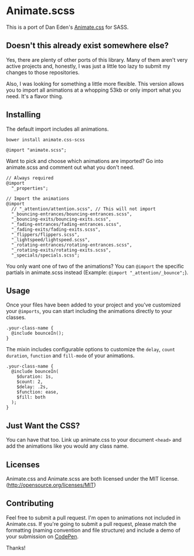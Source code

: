 # Animate.scss

This is a port of Dan Eden's [Animate.css](http://daneden.github.io/animate.css/) for SASS.

## Doesn't this already exist somewhere else?

Yes, there are plenty of other ports of this library. Many of them aren't very active projects and, honestly, I was just a little too lazy to submit my changes to those repositories.

Also, I was looking for something a little more flexible. This version allows you to import all animations at a whopping 53kb or only import what you need. It's a flavor thing.

## Installing

The default import includes all animations. 

````
bower install animate.css-scss
````

```
@import "animate.scss";
```

Want to pick and choose which animations are imported? Go into animate.scss and comment out what you don't need.

```
// Always required
@import 
  "_properties";

// Import the animations
@import 
  // "_attention/attention.scss", // This will not import
  "_bouncing-entrances/bouncing-entrances.scss",
  "_bouncing-exits/bouncing-exits.scss",
  "_fading-entrances/fading-entrances.scss",
  "_fading-exits/fading-exits.scss",
  "_flippers/flippers.scss",
  "_lightspeed/lightspeed.scss",
  "_rotating-entrances/rotating-entrances.scss",
  "_rotating-exits/rotating-exits.scss",
  "_specials/specials.scss";
```
You only want one of two of the animations? You can `@import` the specific partials in animate.scss instead (Example: `@import "_attention/_bounce";`).

## Usage

Once your files have been added to your project and you've customized your `@imports`, you can start including the animations directly to your classes.

```
.your-class-name {
  @include bounceIn();
}
```

The mixin includes configurable options to customize the `delay`, `count` `duration`, `function` and `fill-mode` of your animations.

```
.your-class-name {
  @include bounceIn(
    $duration: 1s,
    $count: 2,
    $delay: .2s,
    $function: ease, 
    $fill: both
  );
}
```

## Just Want the CSS?

You can have that too. Link up animate.css to your document `<head>` and add the animations like you would any class name.

## Licenses

Animate.css and Animate.scss are both licensed under the MIT license. (http://opensource.org/licenses/MIT)

## Contributing

Feel free to submit a pull request. I'm open to animations not included in Animate.css. If you're going to submit a pull request, please match the formatting (naming convention and file structure) and include a demo of your submission on [CodePen](http://www.codepen.io).

Thanks!
